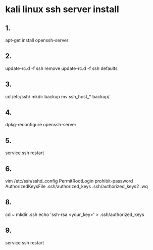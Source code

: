 # kali linux ssh server install

## 1.
apt-get install openssh-server

## 2.
update-rc.d -f ssh remove
update-rc.d -f ssh defaults

## 3.
cd /etc/ssh/
mkdir backup
mv ssh_host_* backup/

## 4.
dpkg-reconfigure openssh-server

## 5.
service ssh restart

## 6.
vim /etc/ssh/sshd_config
PermitRootLogin prohibit-password
AuthorizedKeysFile      .ssh/authorized_keys .ssh/authorized_keys2
:wq

## 8.
cd ~
mkdir .ssh
echo 'ssh-rsa <your_key>' > .ssh/authorized_keys

## 9.
service ssh restart
